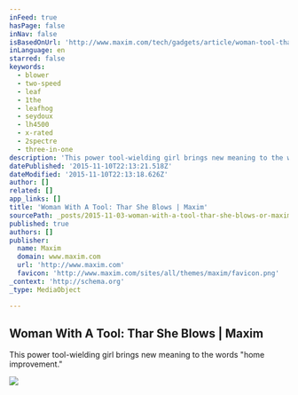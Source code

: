 ```yaml
---
inFeed: true
hasPage: false
inNav: false
isBasedOnUrl: 'http://www.maxim.com/tech/gadgets/article/woman-tool-thar-she-blows'
inLanguage: en
starred: false
keywords:
  - blower
  - two-speed
  - leaf
  - 1the
  - leafhog
  - seydoux
  - lh4500
  - x-rated
  - 2spectre
  - three-in-one
description: 'This power tool-wielding girl brings new meaning to the words "home improvement."'
datePublished: '2015-11-10T22:13:21.518Z'
dateModified: '2015-11-10T22:13:18.626Z'
author: []
related: []
app_links: []
title: 'Woman With A Tool: Thar She Blows | Maxim'
sourcePath: _posts/2015-11-03-woman-with-a-tool-thar-she-blows-or-maxim.md
published: true
authors: []
publisher:
  name: Maxim
  domain: www.maxim.com
  url: 'http://www.maxim.com'
  favicon: 'http://www.maxim.com/sites/all/themes/maxim/favicon.png'
_context: 'http://schema.org'
_type: MediaObject

---
```

<article style=""><h1>Woman With A Tool: Thar She Blows | Maxim</h1><p>This power tool-wielding girl brings new meaning to the words "home improvement."</p><img src="http://www.maxim.com/sites/default/files/styles/custom_crop/public/editor/2013/09/187_wwat_sl.jpg?itok=LA5nK1hs" /></article>